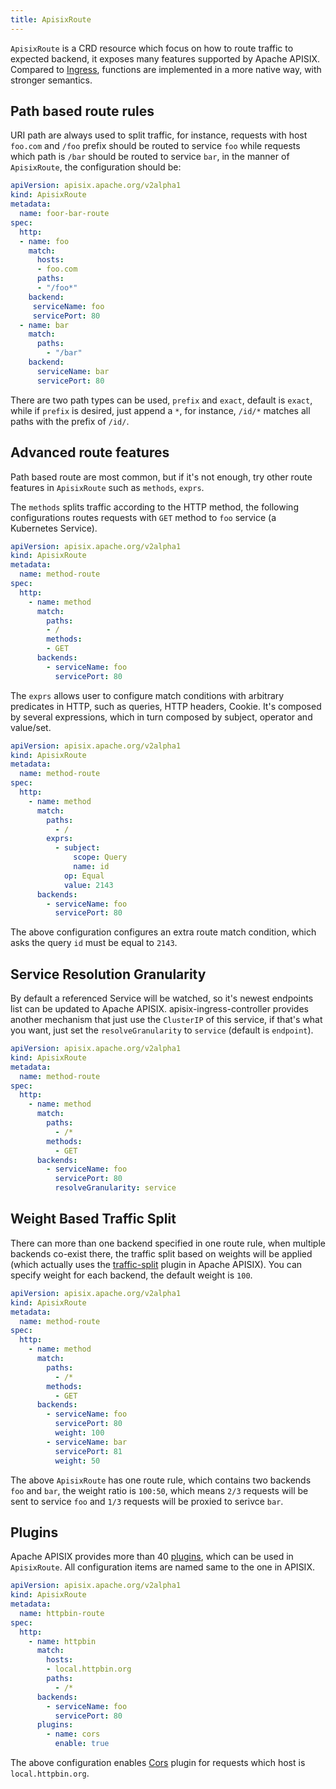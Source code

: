 ```yaml
---
title: ApisixRoute
---
```


<!--
#
# Licensed to the Apache Software Foundation (ASF) under one or more
# contributor license agreements.  See the NOTICE file distributed with
# this work for additional information regarding copyright ownership.
# The ASF licenses this file to You under the Apache License, Version 2.0
# (the "License"); you may not use this file except in compliance with
# the License.  You may obtain a copy of the License at
#
#     http://www.apache.org/licenses/LICENSE-2.0
#
# Unless required by applicable law or agreed to in writing, software
# distributed under the License is distributed on an "AS IS" BASIS,
# WITHOUT WARRANTIES OR CONDITIONS OF ANY KIND, either express or implied.
# See the License for the specific language governing permissions and
# limitations under the License.
#
-->

`ApisixRoute` is a CRD resource which focus on how to route traffic to
expected backend, it exposes many features supported by Apache APISIX.
Compared to [Ingress](https://kubernetes.io/docs/concepts/services-networking/ingress/),
functions are implemented in a more native way, with stronger semantics.

Path based route rules
----------------------

URI path are always used to split traffic, for instance, requests with host `foo.com` and
`/foo` prefix should be routed to service `foo` while requests which path is `/bar`
should be routed to service `bar`, in the manner of `ApisixRoute`, the configuration
should be:

```yaml
apiVersion: apisix.apache.org/v2alpha1
kind: ApisixRoute
metadata:
  name: foor-bar-route
spec:
  http:
  - name: foo
    match:
      hosts:
      - foo.com
      paths:
      - "/foo*"
    backend:
     serviceName: foo
     servicePort: 80
  - name: bar
    match:
      paths:
        - "/bar"
    backend:
      serviceName: bar
      servicePort: 80
```

There are two path types can be used, `prefix` and `exact`, default is `exact`,
while if `prefix` is desired, just append a `*`, for instance, `/id/*` matches
all paths with the prefix of `/id/`.

Advanced route features
-----------------------

Path based route are most common, but if it's not enough, try
other route features in `ApisixRoute` such as `methods`, `exprs`.

The `methods` splits traffic according to the HTTP method, the following configurations routes requests
with `GET` method to `foo` service (a Kubernetes Service).

```yaml
apiVersion: apisix.apache.org/v2alpha1
kind: ApisixRoute
metadata:
  name: method-route
spec:
  http:
    - name: method
      match:
        paths:
        - /
        methods:
        - GET
      backends:
        - serviceName: foo
          servicePort: 80
```

The `exprs` allows user to configure match conditions with arbitrary predicates in HTTP, such as queries, HTTP headers, Cookie.
It's composed by several expressions, which in turn composed by subject, operator and value/set.

```yaml
apiVersion: apisix.apache.org/v2alpha1
kind: ApisixRoute
metadata:
  name: method-route
spec:
  http:
    - name: method
      match:
        paths:
          - /
        exprs:
          - subject:
              scope: Query
              name: id
            op: Equal
            value: 2143
      backends:
        - serviceName: foo
          servicePort: 80
```

The above configuration configures an extra route match condition, which asks the
query `id` must be equal to `2143`.

Service Resolution Granularity
------------------------------

By default a referenced Service will be watched, so
it's newest endpoints list can be updated to Apache APISIX.
apisix-ingress-controller provides another mechanism that just use
the `ClusterIP` of this service, if that's what you want, just set
the `resolveGranularity` to `service` (default is `endpoint`).

```yaml
apiVersion: apisix.apache.org/v2alpha1
kind: ApisixRoute
metadata:
  name: method-route
spec:
  http:
    - name: method
      match:
        paths:
          - /*
        methods:
          - GET
      backends:
        - serviceName: foo
          servicePort: 80
          resolveGranularity: service
```

Weight Based Traffic Split
--------------------------

There can more than one backend specified in one route rule,
when multiple backends co-exist there, the traffic split based on weights
will be applied (which actually uses the [traffic-split](http://apisix.apache.org/docs/apisix/plugins/traffic-split/) plugin in Apache APISIX).
You can specify weight for each backend, the default weight is `100`.

```yaml
apiVersion: apisix.apache.org/v2alpha1
kind: ApisixRoute
metadata:
  name: method-route
spec:
  http:
    - name: method
      match:
        paths:
          - /*
        methods:
          - GET
      backends:
        - serviceName: foo
          servicePort: 80
          weight: 100
        - serviceName: bar
          servicePort: 81
          weight: 50
```

The above `ApisixRoute` has one route rule, which contains two backends `foo` and `bar`, the
weight ratio is `100:50`, which means `2/3` requests will be sent to service `foo` and `1/3` requests
will be proxied to serivce `bar`.

Plugins
-------

Apache APISIX provides more than 40 [plugins](https://github.com/apache/apisix/tree/master/docs/en/latest/plugins), which can be used
in `ApisixRoute`. All configuration items are named same to the one in APISIX.

```yaml
apiVersion: apisix.apache.org/v2alpha1
kind: ApisixRoute
metadata:
  name: httpbin-route
spec:
  http:
    - name: httpbin
      match:
        hosts:
        - local.httpbin.org
        paths:
          - /*
      backends:
        - serviceName: foo
          servicePort: 80
      plugins:
        - name: cors
          enable: true
```

The above configuration enables [Cors](https://github.com/apache/apisix/blob/master/docs/en/latest/plugins/cors.md) plugin for requests
which host is `local.httpbin.org`.
